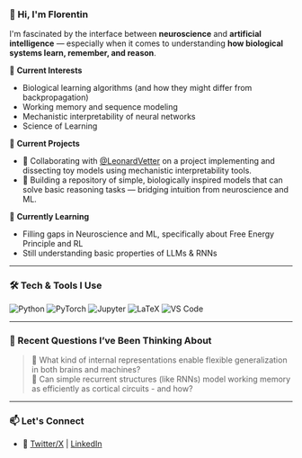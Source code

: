 

### 👋 Hi, I'm Florentin

I'm fascinated by the interface between **neuroscience** and **artificial intelligence** — especially when it comes to understanding **how biological systems learn, remember, and reason**.

🔬 **Current Interests**  
- Biological learning algorithms (and how they might differ from backpropagation)
- Working memory and sequence modeling
- Mechanistic interpretability of neural networks
- Science of Learning


🚧 **Current Projects**  
- 🤝 Collaborating with [@LeonardVetter](https://github.com/LeonardVetter) on a project implementing and dissecting toy models using mechanistic interpretability tools.
- 🧠 Building a repository of simple, biologically inspired models that can solve basic reasoning tasks — bridging intuition from neuroscience and ML.


🌱 **Currently Learning**
- Filling gaps in Neuroscience and ML, specifically about Free Energy Principle and RL
- Still understanding basic properties of LLMs & RNNs

---

### 🛠 Tech & Tools I Use

<!-- Badges for aesthetic; feel free to customize -->
![Python](https://img.shields.io/badge/-Python-3776AB?style=flat&logo=python&logoColor=white)
![PyTorch](https://img.shields.io/badge/-PyTorch-EE4C2C?style=flat&logo=pytorch&logoColor=white)
![Jupyter](https://img.shields.io/badge/-Jupyter-F37626?style=flat&logo=jupyter&logoColor=white)
![LaTeX](https://img.shields.io/badge/-LaTeX-008080?style=flat&logo=latex&logoColor=white)
![VS Code](https://img.shields.io/badge/-VS%20Code-007ACC?style=flat&logo=visual-studio-code&logoColor=white)

---

### 📘 Recent Questions I’ve Been Thinking About

> 🧩 What kind of internal representations enable flexible generalization in both brains and machines?  
> 🔁 Can simple recurrent structures (like RNNs) model working memory as efficiently as cortical circuits - and how?  

---

### 📫 Let's Connect

- 🔗 [Twitter/X](https://x.com/DbgYBrn) | [LinkedIn](https://www.linkedin.com/in/florentin-seifert-50984233b/)


